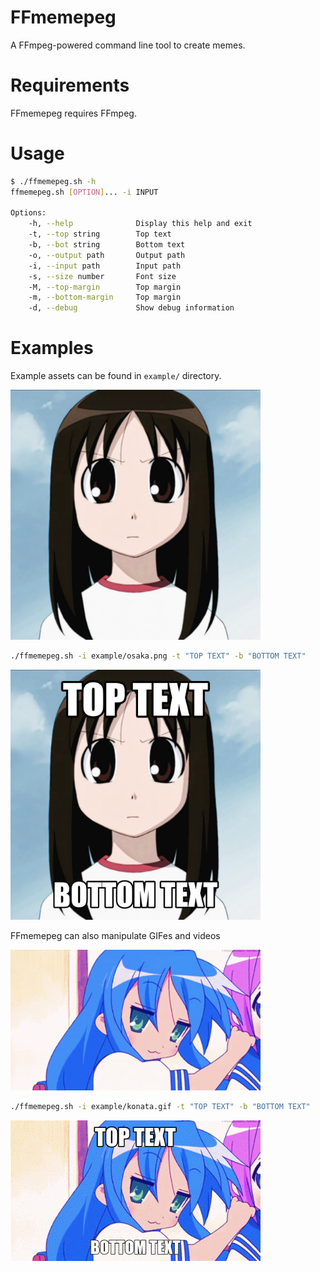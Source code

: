 # FFmemepeg
A FFmpeg-powered command line tool to create memes.

# Requirements
FFmemepeg requires FFmpeg.

# Usage
```sh
$ ./ffmemepeg.sh -h
ffmemepeg.sh [OPTION]... -i INPUT

Options:
    -h, --help              Display this help and exit
    -t, --top string        Top text
    -b, --bot string        Bottom text
    -o, --output path       Output path
    -i, --input path        Input path
    -s, --size number       Font size
    -M, --top-margin        Top margin
    -m, --bottom-margin     Top margin
    -d, --debug             Show debug information
```

# Examples
Example assets can be found in `example/` directory.

<img src="example/osaka.png" width=400>

```sh
./ffmemepeg.sh -i example/osaka.png -t "TOP TEXT" -b "BOTTOM TEXT"
```

<img src="example/out.png" width=400>

FFmemepeg can also manipulate GIFes and videos

<img src="example/konata.gif" width=400>

```sh
./ffmemepeg.sh -i example/konata.gif -t "TOP TEXT" -b "BOTTOM TEXT"
```

<img src="example/out.gif" width=400>
